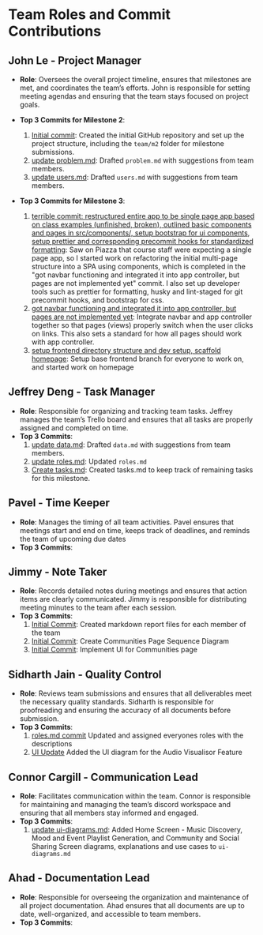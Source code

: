 # Team Roles and Commit Contributions

## John Le - Project Manager

- **Role**: Oversees the overall project timeline, ensures that milestones are met, and coordinates the team’s efforts. John is responsible for setting meeting agendas and ensuring that the team stays focused on project goals.
- **Top 3 Commits for Milestone 2**:

  1. [Initial commit](https://github.com/johncle/CS326Team7/commit/7ffef6cc63f027a5ad35c68cec22401b6f9279b6): Created the initial GitHub repository and set up the project structure, including the `team/m2` folder for milestone submissions.
  2. [update problem.md](https://github.com/johncle/CS326Team7/commit/b23457f3797324eac858844615f7c51ba3308fb8): Drafted `problem.md` with suggestions from team members.
  3. [update users.md](https://github.com/johncle/CS326Team7/commit/bc74cfcf82c27a65a7dbfad1c777fe599d15acd8): Drafted `users.md` with suggestions from team members.

- **Top 3 Commits for Milestone 3**:
  1. [terrible commit: restructured entire app to be single page app based on class examples (unfinished, broken), outlined basic components and pages in src/components/, setup bootstrap for ui components, setup prettier and corresponding precommit hooks for standardized formatting](https://github.com/johncle/CS326Team7/commit/44ffa082f8a4875bd6112469c0568f1bbe88305f): Saw on Piazza that course staff were expecting a single page app, so I started work on refactoring the initial multi-page structure into a SPA using components, which is completed in the "got navbar functioning and integrated it into app controller, but pages are not implemented yet" commit. I also set up developer tools such as prettier for formatting, husky and lint-staged for git precommit hooks, and bootstrap for css.
  2. [got navbar functioning and integrated it into app controller, but pages are not implemented yet](https://github.com/johncle/CS326Team7/commit/3153d0eecfbadee6af29e378853c5c3976100526): Integrate navbar and app controller together so that pages (views) properly switch when the user clicks on links. This also sets a standard for how all pages should work with app controller.
  3. [setup frontend directory structure and dev setup, scaffold homepage](https://github.com/johncle/CS326Team7/commit/955992c3ef48023f38143f91414a1a66c7f416aa): Setup base frontend branch for everyone to work on, and started work on homepage

## Jeffrey Deng - Task Manager

- **Role**: Responsible for organizing and tracking team tasks. Jeffrey manages the team’s Trello board and ensures that all tasks are properly assigned and completed on time.
- **Top 3 Commits**:
  1. [update data.md](https://github.com/johncle/CS326Team7/commit/77e66dcd282025d7128ca9f0e408ac1ad27d6bb7): Drafted `data.md` with suggestions from team members.
  2. [update roles.md](https://github.com/johncle/CS326Team7/commit/d277b30b7f3049924648015d8f6586fce3c8d9fc): Updated `roles.md`
  3. [Create tasks.md](https://github.com/johncle/CS326Team7/commit/9144d9703d3ebeb0aedfcf54a03cad10d4a43171): Created tasks.md to keep track of remaining tasks for this milestone.

## Pavel - Time Keeper

- **Role**: Manages the timing of all team activities. Pavel ensures that meetings start and end on time, keeps track of deadlines, and reminds the team of upcoming due dates
- **Top 3 Commits**:

## Jimmy - Note Taker

- **Role**: Records detailed notes during meetings and ensures that action items are clearly communicated. Jimmy is responsible for distributing meeting minutes to the team after each session.
- **Top 3 Commits**:
  1. [Initial Commit](https://github.com/johncle/CS326Team7/commit/22967a182c1cfcfe35b2293190716dfd135ae1d0): Created markdown report files for each member of the team
  2. [Initial Commit](https://github.com/johncle/CS326Team7/commit/0ae395b84279e7bb066d7c7f336a25a37b5666ac): Create Communities Page Sequence Diagram
  3. [Initial Commit](https://github.com/johncle/CS326Team7/commit/2a04a8ebeb11ef0699b97ff1c25cca6422a0a4e9): Implement UI for Communities page 
## Sidharth Jain - Quality Control

- **Role**: Reviews team submissions and ensures that all deliverables meet the necessary quality standards. Sidharth is responsible for proofreading and ensuring the accuracy of all documents before submission.
- **Top 3 Commits**:
  1. [roles.md commit](https://github.com/johncle/CS326Team7/commit/08764e1af923331a7d3c0626fd16149390b0117e)
     Updated and assigned everyones roles with the descriptions
  2. [UI Update](https://github.com/johncle/CS326Team7/commit/6e001951e996431e2da3360ad8641e88f0750e73)
     Added the UI diagram for the Audio Visualisor Feature

## Connor Cargill - Communication Lead

- **Role**: Facilitates communication within the team. Connor is responsible for maintaining and managing the team’s discord workspace and ensuring that all members stay informed and engaged.
- **Top 3 Commits**:
  1. [update ui-diagrams.md](https://github.com/johncle/CS326Team7/commit/78a56b375d2e6d55b4f7386a860535efd72ab03f): Added Home Screen - Music Discovery, Mood and Event Playlist Generation, and Community and Social Sharing Screen diagrams, explanations and use cases to `ui-diagrams.md`

## Ahad - Documentation Lead

- **Role**: Responsible for overseeing the organization and maintenance of all project documentation. Ahad ensures that all documents are up to date, well-organized, and accessible to team members.
- **Top 3 Commits**:
